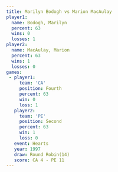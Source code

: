 ```yaml
---
title: Marilyn Bodogh vs Marion MacAulay
player1:                
  name: Bodogh, Marilyn 
  percent: 63           
  wins: 0               
  losses: 1             
player2:                
  name: MacAulay, Marion
  percent: 63           
  wins: 1               
  losses: 0             
games:
 - player1:          
     team: 'CA'      
     position: Fourth
     percent: 63     
     win: 0          
     loss: 1         
   player2:          
     team: 'PE'      
     position: Second
     percent: 63     
     win: 1          
     loss: 0         
   event: Hearts        
   year: 1997           
   draw: Round Robin(14)
   score: CA 4 - PE 11  
---
```

